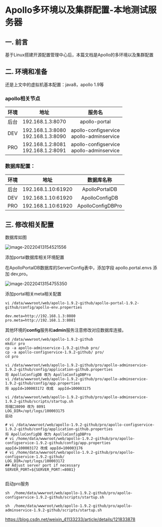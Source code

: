 # Apollo多环境以及集群配置-本地测试服务器

## 一. 前言

基于Linux搭建开源配置管理中心后，本篇文档是Apollo的多环境以及集群配置



## 二. 环境和准备

还是上文中的虚拟机基本配置：java8，apollo 1.9等

### apollo相关节点

| 环境 |                 地址                  |                    服务名                    |
| :--: | :-----------------------------------: | :------------------------------------------: |
| 后台 |           192.168.1.3:8070            |                apollo-portal                 |
| DEV  | 192.168.1.3:8080<br/>192.168.1.3:8090 | apollo-configservice<br/>apollo-adminservice |
| PRO  | 192.168.1.2:8081<br/>192.168.1.2:8091 | apollo-configservice<br/>apollo-adminservice |



### 数据库配置：

| 环境 |        地址        |    数据库名称     |
| :--: | :----------------: | :---------------: |
| 后台 | 192.168.1.10:61920 |  ApolloPortalDB   |
| DEV  | 192.168.1.10:61920 |  ApolloConfigDB   |
| PRO  | 192.168.1.10:61920 | ApolloConfigDBPro |



## 三. 修改相关配置

数据库如图

![image-20220413154521556](images/image-20220413154521556-16498359494921.png)

添加portal数据库相关环境配置

在ApolloPortalDB数据库的ServerConfig表中，添加字段 apollo.portal.envs 添加  dev,pro。

![image-20220413154755350](https://imgoss.xgss.net/picgo/image-20220413154755350.png?aliyun)

添加portal相关meta相关配置

```
vi /data/wwwroot/web/apollo-1.9.2-github/apollo-portal-1.9.2-github/config/apollo-env.properties

dev.meta=http://192.168.1.3:8080
pro.meta=http://192.168.1.3:8081
```

其他环境的**config**服务和**admin**服务注意修改对应数据库连接。

```
cd /data/wwwroot/web/apollo-1.9.2-github
mkdir pro
cp -a apollo-adminservice-1.9.2-github pro/
cp -a apollo-configservice-1.9.2-github/ pro/
cd pro

vi /data/wwwroot/web/apollo-1.9.2-github/pro/apollo-adminservice-1.9.2-github/config/application-github.properties 
将 ApolloConfigDB 改为 ApolloConfigDBPro
vi /data/wwwroot/web/apollo-1.9.2-github/pro/apollo-adminservice-1.9.2-github/config/app.properties
将 appId=100003172 改成  appId=100003175

vi /data/wwwroot/web/apollo-1.9.2-github/pro/apollo-adminservice-1.9.2-github/scripts/startup.sh
将端口8090 改为 8091 
LOG_DIR=/opt/logs/100003175
启动

# vi /data/wwwroot/web/apollo-1.9.2-github/pro/apollo-configservice-1.9.2-github/config/application-github.properties 
将 ApolloConfigDB 改为 ApolloConfigDBPro
# vi /home/data/wwwroot/web/apollo-1.9.2-github/pro/apollo-configservice-1.9.2-github/config/app.properties
appId=100003172 改成 appId=100003176
# vi /home/data/wwwroot/web/apollo-1.9.2-github/pro/apollo-configservice-1.9.2-github/
LOG_DIR=/opt/logs/100003172
## Adjust server port if necessary
SERVER_PORT=${SERVER_PORT:=8081}


```



启动pro服务

```
sh  /home/data/wwwroot/web/apollo-1.9.2-github/pro/apollo-configservice-1.9.2-github/scripts/startup.sh

sh  /home/data/wwwroot/web/apollo-1.9.2-github/pro/apollo-adminservice-1.9.2-github/scripts/startup.sh 

```







https://blog.csdn.net/weixin_41133233/article/details/121833878
